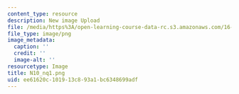 ```yaml
---
content_type: resource
description: New image Upload
file: /media/https%3A/open-learning-course-data-rc.s3.amazonaws.com/16-90-computational-methods-in-aerospace-engineering-spring-2014/ee61620c101913c893a1bc6348699adf_N10_nq1.png
file_type: image/png
image_metadata:
  caption: ''
  credit: ''
  image-alt: ''
resourcetype: Image
title: N10_nq1.png
uid: ee61620c-1019-13c8-93a1-bc6348699adf
---
```

